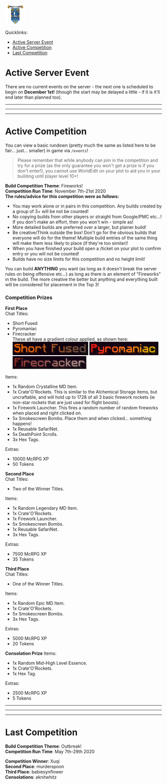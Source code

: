 ![ribbon](images/L-ribbon.png) 

Quicklinks:
- [Active Server Event](#active-server-event)
- [Active Competition](#active-competition)
- [Last Competition](#last-competition)

# Active Server Event

There are no current events on the server - the next one is scheduled to begin on **December 1st!** (though the start may be delayed a little - if it is it'll end later than planned too).

---
---
---

# Active Competition

You can view a basic rundown (pretty much the same as listed here to be fair... just... smaller) in game via `/events`!

> Please remember that while anybody can join in the competition and try for a prize (as the only guarantee you won't get a prize is if you don't enter!), you cannot use WorldEdit on your plot to aid you in your building until player level 10+!

**Build Competition Theme**: Fireworks!<br>
**Competition Run Time**: November 7th-21st 2020<br>
**The rules/advice for this competition were as follows:**<br>
- You may work alone or in pairs in this competition. Any builds created by a group of 3+ will be not be counted!
- No copying builds from other players or straight from Google/PMC etc...! If you don't make an effort, then you won't win - simple as!
- More detailed builds are preferred over a larger, but plainer build!
- Be creative/Think outside the box! Don't go for the obvious builds that everyone will do for the theme! Multiple build entries of the same thing will make them less likely to place (if they're too similar)!
- When you have finished your build open a /ticket on your plot to confirm entry or you will not be counted!
- Builds have no size limits for this competition and no height limit!

You can build **ANYTHING** you want (as long as it doesn't break the server rules on being offensive etc...) as long as there is an element of "Fireworks" in the build. The more creative the better but anything and everything built will be considered for placement in the Top 3!

### Competition Prizes

**First Place**<br>
Chat Titles:<br>
- Short Fused<br>
- Pyromaniac<br>
- Firecracker<br>
These all have a gradient colour applied, as shown here:<br>
![shortfused](images/titleshortfused.png) ![pyromaniac](images/titlepyromaniac.png) ![firecracker](images/titlefircracker.png) 

Items:<br>
- 1x Random Crystalline MD Item.<br>
- 1x Crate'O'Rockets. This is similar to the Alchemical Storage items, but uncraftable, and will hold up to 1728 of all 3 basic firework rockets (ie non-star rockets that are just used for flight boosts).<br>
- 1x Firework Launcher. This fires a random number of random fireworks when placed and right clicked on.<br>
- 5x Smokescreen Bombs. Place them and when clicked... something happens!<br>
- 1x Reusable SafariNet.<br>
- 5x DeathPoint Scrolls.<br>
- 3x Hex Tags.<br>

Extras:
- 10000 McRPG XP<br>
- 50 Tokens

**Second Place**<br>
Chat Titles:<br>
- Two of the Winner Titles.

Items:<br>
- 1x Random Legendary MD Item.<br>
- 1x Crate'O'Rockets.<br>
- 1x Firework Launcher.<br>
- 5x Smokescreen Bombs.<br>
- 1x Reusable SafariNet.<br>
- 3x Hex Tags.<br>

Extras:
- 7500 McRPG XP<br>
- 35 Tokens

**Third Place**<br>
Chat Titles:<br>
- One of the Winner Titles.

Items:<br>
- 1x Random Epic MD Item.<br>
- 1x Crate'O'Rockets.<br>
- 5x Smokescreen Bombs.<br>
- 3x Hex Tags.<br>

Extras:
- 5000 McRPG XP<br>
- 20 Tokens

**Consolation Prize**
Items:<br>
- 1x Random Mid-High Level Essence.<br>
- 1x Crate'O'Rockets.<br>
- 1x Hex Tag.<br>

Extras:
- 2500 McRPG XP<br>
- 5 Tokens

---
---
---

# Last Competition

**Build Competition Theme**: Outbreak!<br>
**Competition Run Time**: May 7th-29th 2020<br>

**Competition Winner**: Xuqi<br>
**Second Place**: murderspoon<br>
**Third Place**: babiesynflower<br>
**Consolations**: aknitwhitz
